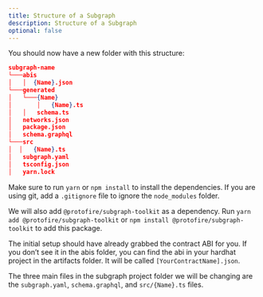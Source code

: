 ```yaml
---
title: Structure of a Subgraph
description: Structure of a Subgraph
optional: false
---
```


You should now have a new folder with this structure:

```json
subgraph-name
└───abis
│   │  {Name}.json
└───generated
│   └───{Name}
│       │   {Name}.ts
│   │   schema.ts
│   networks.json
│   package.json
│   schema.graphql
└───src
│  │   {Name}.ts
│   subgraph.yaml
│   tsconfig.json
│   yarn.lock
```

Make sure to run `yarn` or `npm install` to install the dependencies. If you are using git, add a `.gitignore` file to ignore the `node_modules` folder.

We will also add `@protofire/subgraph-toolkit` as a dependency. Run `yarn add @protofire/subgraph-toolkit` or `npm install @protofire/subgraph-toolkit` to add this package.

The initial setup should have already grabbed the contract ABI for you. If you don’t see it in the abis folder, you can find the abi in your hardhat project in the artifacts folder. It will be called `[YourContractName].json`.

The three main files in the subgraph project folder we will be changing are the `subgraph.yaml`, `schema.graphql`, and `src/{Name}.ts` files.
